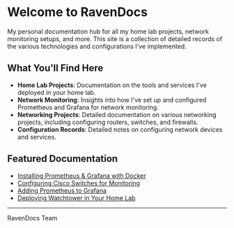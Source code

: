 # Welcome to RavenDocs

My personal documentation hub for all my home lab projects, network monitoring setups, and more. This site is a collection of detailed records of the various technologies and configurations I've implemented.

## What You'll Find Here

- **Home Lab Projects**: Documentation on the tools and services I've deployed in your home lab.
- **Network Monitoring**: Insights into how I've set up and configured Prometheus and Grafana for network monitoring.
- **Networking Projects**: Detailed documentation on various networking projects, including configuring routers, switches, and firewalls.
- **Configuration Records**: Detailed notes on configuring network devices and services.

## Featured Documentation

- [Installing Prometheus & Grafana with Docker](prometheus/installing-prometheus-and-grafana.md)
- [Configuring Cisco Switches for Monitoring](prometheus/configuring-cisco-switches.md)
- [Adding Prometheus to Grafana](prometheus/adding-prometheus-to-grafana.md)
- [Deploying Watchtower in Your Home Lab](homelab/deploying-watchtower.md)


---
RavenDocs Team